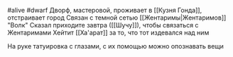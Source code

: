 #alive #dwarf 
Дворф, мастеровой, проживает в [[Кузня Гонда]], отстраивает город
Связан с темной сетью [[Жентаримы|Жентаримов]] "Волк"
Сказал приходите завтра ([[Шучу]]), чтобы связаться с Жентаримами
Хейтит [[Ха'арат]] за то, что тот издевался над ним

На руке татуировка с глазами, с их помощью можно опознавать вещи